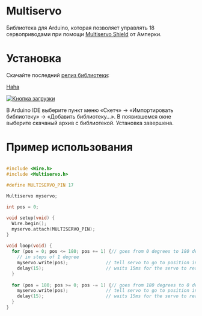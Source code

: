 Multiservo
==========

Библиотека для Arduino, которая позволяет управлять 18 сервоприводами при
помощи [Multiservo Shield](http://amperka.ru/product/arduino-multiservo-shield)
от Амперки.

Установка
=========

Скачайте последний [релиз библиотеки](https://github.com/amperka/Multiservo/releases/download/1.0.1/multiservo-1.0.1.zip):

<a class="button primary" href="asdf">Haha</a>

<a href="https://github.com/amperka/Multiservo/releases/download/1.0.1/multiservo-1.0.1.zip"><img src="https://raw.githubusercontent.com/amperka/Multiservo/master/download.png" alt="Кнопка загрузки"/></a>

В Arduino IDE выберите пункт меню «Скетч» → «Импортировать библиотеку» →
«Добавить библиотеку…». В появившемся окне выберите скачаный архив с
библиотекой. Установка завершена.

Пример использования
====================

```cpp

#include <Wire.h>
#include <Multiservo.h>

#define MULTISERVO_PIN 17
 
Multiservo myservo;

int pos = 0;

void setup(void) {
  Wire.begin();
  myservo.attach(MULTISERVO_PIN);
}
 
void loop(void) {
  for (pos = 0; pos <= 180; pos += 1) {// goes from 0 degrees to 180 degrees
    // in steps of 1 degree
    myservo.write(pos);              // tell servo to go to position in variable 'pos'
    delay(15);                       // waits 15ms for the servo to reach the position
  }
  
  for (pos = 180; pos >= 0; pos -= 1) {// goes from 180 degrees to 0 degrees
    myservo.write(pos);              // tell servo to go to position in variable 'pos'
    delay(15);                       // waits 15ms for the servo to reach the position
  }
}
```

